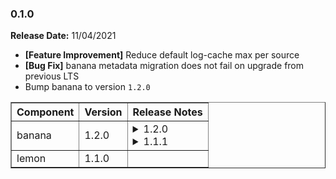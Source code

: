 ### <a id='0.1.0'></a> 0.1.0

**Release Date:** 11/04/2021

* **[Feature Improvement]** Reduce default log-cache max per source
* **[Bug Fix]** banana metadata migration does not fail on upgrade from previous LTS
* Bump banana to version `1.2.0`

<table border="1" class="nice">
  <thead>
  <tr>
    <th>Component</th>
    <th>Version</th>
    <th>Release Notes</th>
  </tr>
  </thead>
  <tbody>
    <tr><td>banana</td><td>1.2.0</td>
      <td>
        <details>
          <summary>1.2.0</summary>
          <pre>
  peal
  is
  yellow
          </pre>
        </details>
        <details>
          <summary>1.1.1</summary>
          <pre>
  remove from bunch
          </pre>
        </details>
      </td>
    </tr>
    <tr><td>lemon</td><td>1.1.0</td><td></td></tr>
  </tbody>
</table>
